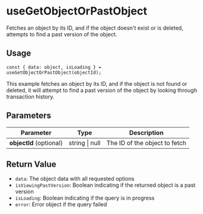 # useGetObjectOrPastObject

Fetches an object by its ID, and if the object doesn't exist or is deleted, attempts to find a past version of the object.

## Usage
```tsx
const { data: object, isLoading } = useGetObjectOrPastObject(objectId);
```

This example fetches an object by its ID, and if the object is not found or deleted, it will attempt to find a past version of the object by looking through transaction history.

## Parameters
| Parameter | Type | Description |
|-----------|------|-------------|
| **objectId** (optional) | string \| null | The ID of the object to fetch |

## Return Value
* `data`: The object data with all requested options
* `isViewingPastVersion`: Boolean indicating if the returned object is a past version
* `isLoading`: Boolean indicating if the query is in progress
* `error`: Error object if the query failed